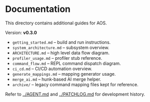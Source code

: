 # Documentation

This directory contains additional guides for AOS.

Version: **v0.3.0**

- `getting_started.md` – build and run instructions.
- `system_architecture.md` – subsystem overview.
- `ARCHITECTURE.md` – high level data flow diagram.
- `profiler_usage.md` – profiler stub reference.
- `command_flow.md` – REPL command dispatch diagram.
- `ci_cd.md` – CI/CD automation overview.
- `generate_mappings.md` – mapping generator usage.
- `merge_ai.md` – hunk-based AI merge helper.
- `archive/` – legacy command mapping files kept for reference.

Refer to [../AGENT.md](../AGENT.md) and [../PATCHLOG.md](../PATCHLOG.md) for development history.
